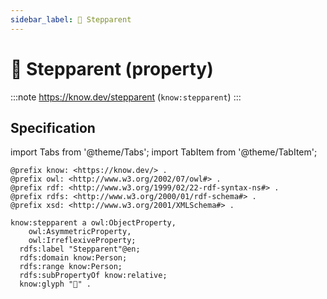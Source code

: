 ```yaml
---
sidebar_label: 🧑 Stepparent
---
```


# 🧑 Stepparent (property)

:::note
https://know.dev/stepparent
(`know:stepparent`)
:::

## Specification

import Tabs from '@theme/Tabs';
import TabItem from '@theme/TabItem';

<Tabs>
<TabItem value="turtle" label="Turtle">

```turtle
@prefix know: <https://know.dev/> .
@prefix owl: <http://www.w3.org/2002/07/owl#> .
@prefix rdf: <http://www.w3.org/1999/02/22-rdf-syntax-ns#> .
@prefix rdfs: <http://www.w3.org/2000/01/rdf-schema#> .
@prefix xsd: <http://www.w3.org/2001/XMLSchema#> .

know:stepparent a owl:ObjectProperty,
    owl:AsymmetricProperty,
    owl:IrreflexiveProperty;
  rdfs:label "Stepparent"@en;
  rdfs:domain know:Person;
  rdfs:range know:Person;
  rdfs:subPropertyOf know:relative;
  know:glyph "🧑" .

```

</TabItem>
</Tabs>

